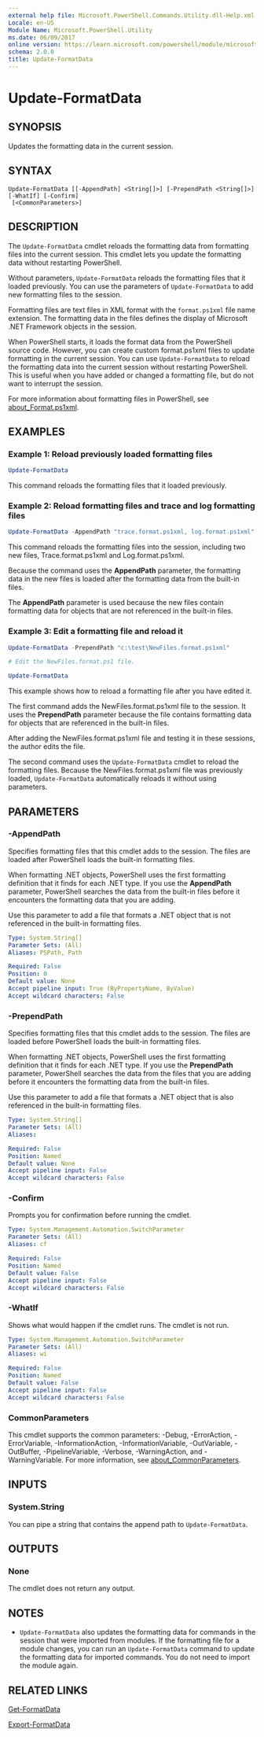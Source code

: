 ```yaml
---
external help file: Microsoft.PowerShell.Commands.Utility.dll-Help.xml
Locale: en-US
Module Name: Microsoft.PowerShell.Utility
ms.date: 06/09/2017
online version: https://learn.microsoft.com/powershell/module/microsoft.powershell.utility/update-formatdata?view=powershell-7&WT.mc_id=ps-gethelp
schema: 2.0.0
title: Update-FormatData
---
```


# Update-FormatData

## SYNOPSIS
Updates the formatting data in the current session.

## SYNTAX

```
Update-FormatData [[-AppendPath] <String[]>] [-PrependPath <String[]>] [-WhatIf] [-Confirm]
 [<CommonParameters>]
```

## DESCRIPTION

The `Update-FormatData` cmdlet reloads the formatting data from formatting files into the current
session. This cmdlet lets you update the formatting data without restarting PowerShell.

Without parameters, `Update-FormatData` reloads the formatting files that it loaded previously.
You can use the parameters of `Update-FormatData` to add new formatting files to the session.

Formatting files are text files in XML format with the `format.ps1xml` file name extension. The
formatting data in the files defines the display of Microsoft .NET Framework objects in the session.

When PowerShell starts, it loads the format data from the PowerShell source code. However, you can
create custom format.ps1xml files to update formatting in the current session. You can use
`Update-FormatData` to reload the formatting data into the current session without restarting
PowerShell. This is useful when you have added or changed a formatting file, but do not want to
interrupt the session.

For more information about formatting files in PowerShell, see [about_Format.ps1xml](../Microsoft.PowerShell.Core/About/about_Format.ps1xml.md).

## EXAMPLES

### Example 1: Reload previously loaded formatting files

```powershell
Update-FormatData
```

This command reloads the formatting files that it loaded previously.

### Example 2: Reload formatting files and trace and log formatting files

```powershell
Update-FormatData -AppendPath "trace.format.ps1xml, log.format.ps1xml"
```

This command reloads the formatting files into the session, including two new files,
Trace.format.ps1xml and Log.format.ps1xml.

Because the command uses the **AppendPath** parameter, the formatting data in the new files is loaded
after the formatting data from the built-in files.

The **AppendPath** parameter is used because the new files contain formatting data for objects that
are not referenced in the built-in files.

### Example 3: Edit a formatting file and reload it

```powershell
Update-FormatData -PrependPath "c:\test\NewFiles.format.ps1xml"

# Edit the NewFiles.format.ps1 file.

Update-FormatData
```

This example shows how to reload a formatting file after you have edited it.

The first command adds the NewFiles.format.ps1xml file to the session. It uses the **PrependPath**
parameter because the file contains formatting data for objects that are referenced in the built-in
files.

After adding the NewFiles.format.ps1xml file and testing it in these sessions, the author edits the
file.

The second command uses the `Update-FormatData` cmdlet to reload the formatting files. Because the
NewFiles.format.ps1xml file was previously loaded, `Update-FormatData` automatically reloads it
without using parameters.

## PARAMETERS

### -AppendPath

Specifies formatting files that this cmdlet adds to the session. The files are loaded after
PowerShell loads the built-in formatting files.

When formatting .NET objects, PowerShell uses the first formatting definition that it finds for each
.NET type. If you use the **AppendPath** parameter, PowerShell searches the data from the built-in
files before it encounters the formatting data that you are adding.

Use this parameter to add a file that formats a .NET object that is not referenced in the built-in
formatting files.

```yaml
Type: System.String[]
Parameter Sets: (All)
Aliases: PSPath, Path

Required: False
Position: 0
Default value: None
Accept pipeline input: True (ByPropertyName, ByValue)
Accept wildcard characters: False
```

### -PrependPath

Specifies formatting files that this cmdlet adds to the session. The files are loaded before
PowerShell loads the built-in formatting files.

When formatting .NET objects, PowerShell uses the first formatting definition that it finds for each
.NET type. If you use the **PrependPath** parameter, PowerShell searches the data from the files that
you are adding before it encounters the formatting data from the built-in files.

Use this parameter to add a file that formats a .NET object that is also referenced in the built-in
formatting files.

```yaml
Type: System.String[]
Parameter Sets: (All)
Aliases:

Required: False
Position: Named
Default value: None
Accept pipeline input: False
Accept wildcard characters: False
```

### -Confirm

Prompts you for confirmation before running the cmdlet.

```yaml
Type: System.Management.Automation.SwitchParameter
Parameter Sets: (All)
Aliases: cf

Required: False
Position: Named
Default value: False
Accept pipeline input: False
Accept wildcard characters: False
```

### -WhatIf

Shows what would happen if the cmdlet runs.
The cmdlet is not run.

```yaml
Type: System.Management.Automation.SwitchParameter
Parameter Sets: (All)
Aliases: wi

Required: False
Position: Named
Default value: False
Accept pipeline input: False
Accept wildcard characters: False
```

### CommonParameters

This cmdlet supports the common parameters: -Debug, -ErrorAction, -ErrorVariable,
-InformationAction, -InformationVariable, -OutVariable, -OutBuffer, -PipelineVariable, -Verbose,
-WarningAction, and -WarningVariable. For more information, see [about_CommonParameters](https://go.microsoft.com/fwlink/?LinkID=113216).

## INPUTS

### System.String

You can pipe a string that contains the append path to `Update-FormatData`.

## OUTPUTS

### None

The cmdlet does not return any output.

## NOTES

- `Update-FormatData` also updates the formatting data for commands in the session that were
  imported from modules. If the formatting file for a module changes, you can run an
  `Update-FormatData` command to update the formatting data for imported commands. You do not need
  to import the module again.

## RELATED LINKS

[Get-FormatData](Get-FormatData.md)

[Export-FormatData](Export-FormatData.md)

